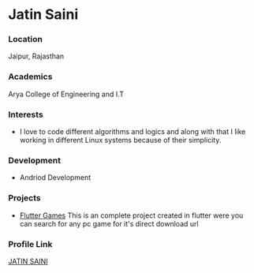 # Jatin Saini

### Location

Jaipur, Rajasthan

### Academics

Arya College of Engineering and I.T

### Interests

- I love to code different algorithms and logics and along with that I like working in different Linux systems because of their simplicity.

### Development

- Andriod Development

### Projects

- [Flutter Games](https://github.com/yunocrown/FlutterGames) This is an complete project created in flutter were you can search for any pc game for it's direct
download url

### Profile Link

[JATIN SAINI](https://github.com/yunocrown)



